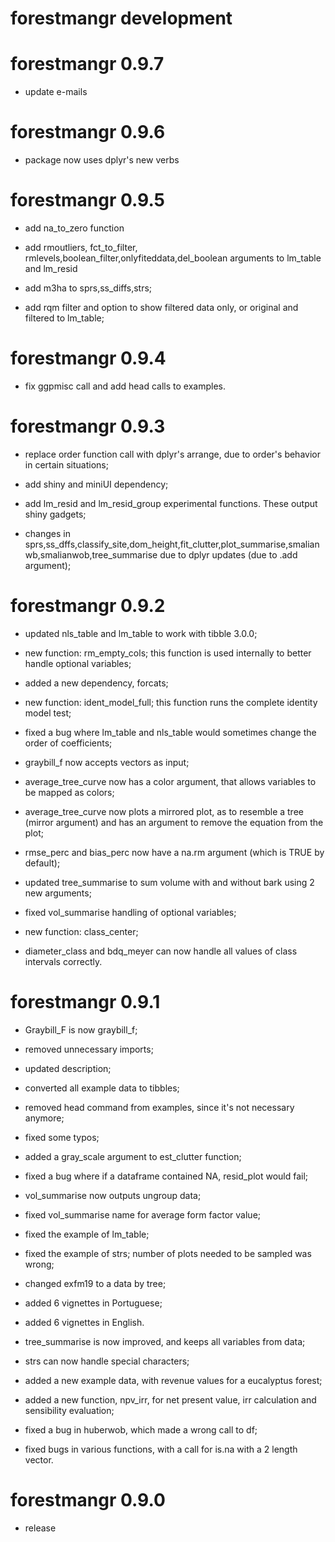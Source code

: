 # forestmangr development

# forestmangr 0.9.7
* update e-mails

# forestmangr 0.9.6

* package now uses dplyr's new verbs

# forestmangr 0.9.5

* add na_to_zero function

* add rmoutliers, fct_to_filter, rmlevels,boolean_filter,onlyfiteddata,del_boolean arguments to lm_table and lm_resid

* add m3ha to sprs,ss_diffs,strs;

* add rqm filter and option to show filtered data only, or original and filtered to lm_table;

# forestmangr 0.9.4
* fix ggpmisc call and add head calls to examples.

# forestmangr 0.9.3

* replace order function call with dplyr's arrange, due to order's behavior in certain situations;

* add shiny and miniUI dependency;

* add lm_resid and lm_resid_group experimental functions. These output shiny gadgets;

* changes in sprs,ss_dffs,classify_site,dom_height,fit_clutter,plot_summarise,smalianwb,smalianwob,tree_summarise due to dplyr updates (due to .add argument);


# forestmangr 0.9.2

* updated nls_table and lm_table to work with tibble 3.0.0;

* new function: rm_empty_cols; this function is used internally to better handle optional variables;

* added a new dependency, forcats;

* new function: ident_model_full; this function runs the complete identity model test;

* fixed a bug where lm_table and nls_table would sometimes change the order of coefficients;

* graybill_f now accepts vectors as input;

* average_tree_curve now has a color argument, that allows variables to be mapped as colors;

* average_tree_curve now plots a mirrored plot, as to resemble a tree (mirror argument) and has an argument to remove the equation from the plot;

* rmse_perc and bias_perc now have a na.rm argument (which is TRUE by default);

* updated tree_summarise to sum volume with and without bark using 2 new arguments;

* fixed vol_summarise handling of optional variables;

* new function: class_center;

* diameter_class and bdq_meyer can now handle all values of class intervals correctly.

# forestmangr 0.9.1

* Graybill_F is now graybill_f;

* removed unnecessary imports;

* updated description;

* converted all example data to tibbles;

* removed head command from examples, since it's not necessary anymore;

* fixed some typos;

* added a gray_scale argument to est_clutter function;

* fixed a bug where if a dataframe contained NA, resid_plot would fail;

* vol_summarise now outputs ungroup data;

* fixed vol_summarise name for average form factor value;

* fixed the example of lm_table;

* fixed the example of strs; number of plots needed to be sampled was wrong;

* changed exfm19 to a data by tree;

* added 6 vignettes in Portuguese;

* added 6 vignettes in English.

* tree_summarise is now improved, and keeps all variables from data;

* strs can now handle special characters;

* added a new example data, with revenue values for a eucalyptus forest;

* added a new function, npv_irr, for net present value, irr calculation and sensibility evaluation;

* fixed a bug in huberwob, which made a wrong call to df;

* fixed bugs in various functions, with a call for is.na with a 2 length vector.

# forestmangr 0.9.0

* release